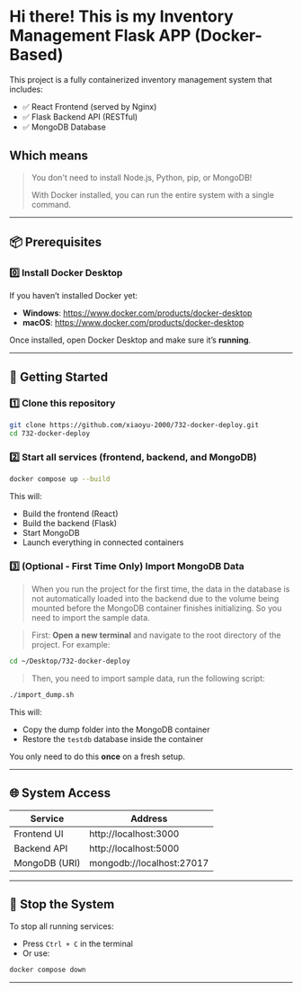 # Hi there! This is my Inventory Management Flask APP (Docker-Based)

This project is a fully containerized inventory management system that includes:

- ✅ React Frontend (served by Nginx)
- ✅ Flask Backend API (RESTful)
- ✅ MongoDB Database

## Which means
> You don't need to install Node.js, Python, pip, or MongoDB!
>
> With Docker installed, you can run the entire system with a single command.

---

## 📦 Prerequisites

### 0️⃣ Install Docker Desktop

If you haven’t installed Docker yet:

- **Windows**: https://www.docker.com/products/docker-desktop  
- **macOS**: https://www.docker.com/products/docker-desktop

Once installed, open Docker Desktop and make sure it’s **running**.

---

## 🚀 Getting Started

### 1️⃣ Clone this repository

```bash
git clone https://github.com/xiaoyu-2000/732-docker-deploy.git
cd 732-docker-deploy
```


### 2️⃣ Start all services (frontend, backend, and MongoDB)

```bash
docker compose up --build
```

This will:
- Build the frontend (React)
- Build the backend (Flask)
- Start MongoDB
- Launch everything in connected containers


### 3️⃣ (Optional - First Time Only) Import MongoDB Data
> When you run the project for the first time, the data in the database is not automatically loaded into the backend due to the volume being mounted before the MongoDB container finishes initializing. So you need to import the sample data.

> First: **Open a new terminal** and navigate to the root directory of the project. For example:
```bash
cd ~/Desktop/732-docker-deploy
```
> Then, you need to import sample data, run the following script:
```bash
./import_dump.sh
```
This will:
- Copy the dump folder into the MongoDB container
- Restore the `testdb` database inside the container

You only need to do this **once** on a fresh setup.

---

## 🌐 System Access

| Service       | Address                  |
|---------------|--------------------------|
| Frontend UI   | http://localhost:3000    |
| Backend API   | http://localhost:5000    |
| MongoDB (URI) | mongodb://localhost:27017 |

---

## 🛑 Stop the System

To stop all running services:

- Press `Ctrl + C` in the terminal
- Or use:

```bash
docker compose down
```

---
